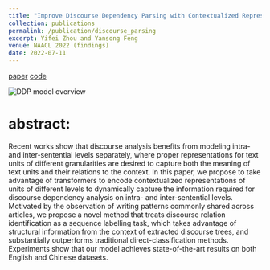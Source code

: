```yaml
---
title: "Improve Discourse Dependency Parsing with Contextualized Representations"
collection: publications
permalink: /publication/discourse_parsing
excerpt: Yifei Zhou and Yansong Feng
venue: NAACL 2022 (findings)
date: 2022-07-11
---
```

[paper](https://arxiv.org/abs/2205.02090)
[code](https://github.com/YifeiZhou02/Improve-Discourse-Dependency-Parsing-with-Contextualized-Representations)

![DDP model overview](https://user-images.githubusercontent.com/83000332/165659676-c641cc42-6500-44ce-afec-b64cfd8192d9.png)

# abstract:
Recent works show that discourse analysis benefits from modeling  intra- and inter-sentential levels separately, where proper representations for text units of different granularities are desired to capture both the meaning of text units and their relations to the context. In this paper, we propose to take advantage of transformers to encode  contextualized representations 
of units of different levels to dynamically capture the information required for discourse dependency analysis on intra- and inter-sentential levels. Motivated by the observation of writing patterns commonly shared across articles, we propose a novel method that treats discourse relation identification as a sequence labelling task, which takes advantage of structural information from the context of extracted discourse trees, and  substantially outperforms traditional direct-classification methods. Experiments show that our model achieves state-of-the-art results on both English and Chinese datasets. 
